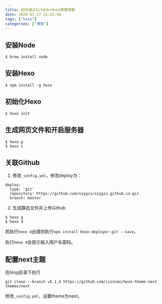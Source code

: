 ```yaml
---
title: 如何通过GitHub+Hexo搭建博客
date: 2020-01-27 21:52:50
tags: ["hexo"]
categories: ["博客"]
---
```



## 安装Node
```
$ brew install node
```

## 安装Hexo
```
$ npm install -g hexo
```

## 初始化Hexo
```
$ hexo init
```

## 生成网页文件和开启服务器
```
$ hexo g
$ hexo s
```

## 关联Github

1. 修改`_config.yml`，修改deploy为：
```
deploy:
  type: 'git'
  repository: https://github.com/xzygis/xzygis.github.io.git
  branch: master
```

2. 生成静态文件并上传Github
```
$ hexo g
$ hexo d
```

若执行`hexo d`出错则执行`npm install hexo-deployer-git --save`。

执行`hexo d`会提示输入用户名密码。

## 配置next主题
在blog目录下执行
```
git clone --branch v5.1.4 https://github.com/iissnan/hexo-theme-next themes/next
```

修改`_config.yml`，设置theme为next。

